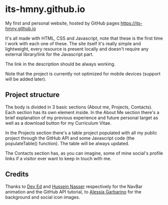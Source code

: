 # its-hmny.github.io

My first and personal website, hosted by GitHub pages https://its-hmny.github.io

It's all made with HTML, CSS and Javascript, note that these is the first time I work with each one of these.
The site itself it's really simple and lightweight, every resource is present locally and doesn't require any
external library/link for the Javascript part.

The link in the description should be always working.

Note that the project is currently not optimized for mobile devices (support will be added later).

## Project structure

The body is divided in 3 basic sections (About me, Projects, Contacts). Each section has its own element inside.
In the About Me section there's a brief explanation of my previous experience and future personal target
as well as a download button for my Curriculum Vitae.

In the Projects section there's a table project populated with all my public project through the GitHub API and
some Javascript code (the populateTable() function). The table will be always updated.

The Contacts section has, as you can imagine, some of mine social's profile links if a visitor ever want to keep in touch with me.

## Credits

Thanks to [Dev Ed](https://www.youtube.com/channel/UClb90NQQcskPUGDIXsQEz5Q) and [Hussein Nasser](https://www.youtube.com/channel/UC_ML5xP23TOWKUcc-oAE_Eg) respectively for the NavBar animation and the GitHub API tutorial, to [Alessia Garbarino](www.instagram.com/garbaaa) for the background and social icon images.
